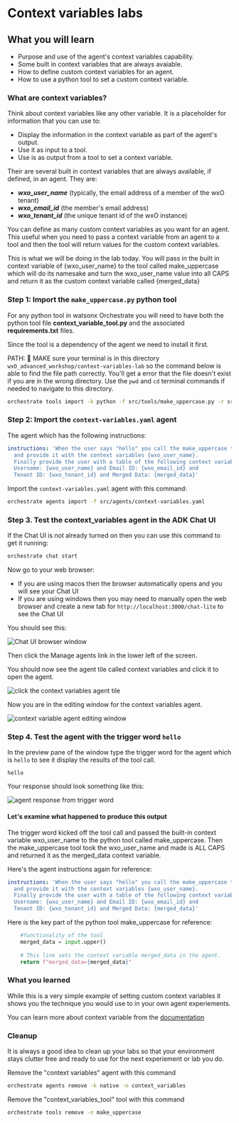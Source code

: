 # Context variables labs

## What you will learn 

- Purpose and use of the agent's context variables capability.
- Some built in context variables that are always avaiable.
- How to define custom context variables for an agent. 
- How to use a python tool to set a custom context variable.

### What are context variables?

Think about context variables like any other variable. It is a placeholder for information that you can use to:
- Display the information in the context variable as part of the agent's output.
- Use it as input to a tool. 
- Use is as output from a tool to set a context variable.

Their are several built in context variables that are always available, if defined, in an agent. They are:
- ***wxo_user_name*** (typically, the email address of a member of the wxO tenant)
- ***wxo_email_id*** (the member's email address)
- ***wxo_tenant_id*** (the unique tenant id of the wxO instance)

You can define as many custom context variables as you want for an agent. This useful when you need to pass a context variable from an agent to a tool and then the tool will return values for the custom context variables. 

This is what we will be doing in the lab today. You will pass in the built in context variable of {wxo_user_name} to the tool called make_uppercase which will do its namesake and turn the wxo_user_name value into all CAPS and return it as the custom context variable called {merged_data}

### Step 1: Import the `make_uppercase.py` python tool

For any python tool in watsonx Orchestrate you will need to have both the python tool file **context_variable_tool.py** and the associated **requirements.txt** files.

Since the tool is a dependency of the agent we need to install it first.

PATH: 🚨 MAKE sure your terminal is in this directory `wxO_advanced_workshop/context-variables-lab` so the command below is able to find the file path correctly. You'll get a error that the file doesn't exist if you are in the wrong directory. Use the `pwd` and `cd` terminal commands if needed to navigate to this directory.

```bash
orchestrate tools import -k python -f src/tools/make_uppercase.py -r src/tools/requirements.txt
```

### Step 2: Import the `context-variables.yaml` agent

The agent which has the following instructions:

```yaml
instructions: 'When the user says "hello" you call the make_uppercase tool 
  and provide it with the context variables {wxo_user_name}. 
  Finally provide the user with a table of the following context variables: 
  Username: {wxo_user_name} and Email ID: {wxo_email_id} and 
  Tenant ID: {wxo_tenant_id} and Merged Data: {merged_data}'
```

Import the `context-variables.yaml` agent with this command: 

```bash
orchestrate agents import -f src/agents/context-variables.yaml
```

### Step 3. Test the context_variables agent in the ADK Chat UI

If the Chat UI is not already turned on then you can use this command to get it running:

```bash
orchestrate chat start
```

Now go to your web browser:

- If you are using macos then the browser automatically opens and you will see your Chat UI
- If you are using windows then you may need to manually open the web browser and create a new tab for `http://localhost:3000/chat-lite` to see the Chat UI

You should see this:

![Chat UI browser window](resources/chat-ui.png)

Then click the Manage agents link in the lower left of the screen.

You should now see the agent tile called context variables and click it to open the agent.

![click the context variables agent tile](resources/context-variable-agent-tile.png)

Now you are in the editing window for the context variables agent. 

![context variable agent editing window](resources/context-variable-agent.png)


### Step 4. Test the agent with the trigger word `hello`

In the preview pane of the window type the trigger word for the agent which is `hello` to see it display the results of the tool call. 

```text
hello
```

Your response should look something like this:

![agent response from trigger word](resources/trigger-results.png)

#### Let's examine what happened to produce this output

The trigger word kicked off the tool call and passed the built-in context variable wxo_user_name to the python tool called make_uppercase. Then the make_uppercase tool took the wxo_user_name and made is ALL CAPS and returned it as the merged_data context variable. 

Here's the agent instructions again for reference:

```yaml
instructions: 'When the user says "hello" you call the make_uppercase tool 
  and provide it with the context variables {wxo_user_name}. 
  Finally provide the user with a table of the following context variables: 
  Username: {wxo_user_name} and Email ID: {wxo_email_id} and 
  Tenant ID: {wxo_tenant_id} and Merged Data: {merged_data}'
```

Here is the key part of the python tool make_uppercase for reference:

```python
    #functionality of the tool
    merged_data = input.upper()
    
    # This line sets the context variable merged_data in the agent.
    return f"merged_data={merged_data}" 
```

### What you learned

While this is a very simple example of setting custom context variables it shows you the technique you would use to in your own agent experiements. 

You can learn more about context variable from the [documentation](https://developer.watson-orchestrate.ibm.com/agents/build_agent#providing-access-to-context-variables)


### Cleanup
It is always a good idea to clean up your labs so that your environment stays clutter free and ready to use for the next experiement or lab you do. 

Remove the "context variables" agent with this command

```bash
orchestrate agents remove -k native -n context_variables
```

Remove the "context_variables_tool" tool with this command

```bash
orchestrate tools remove -n make_uppercase
```